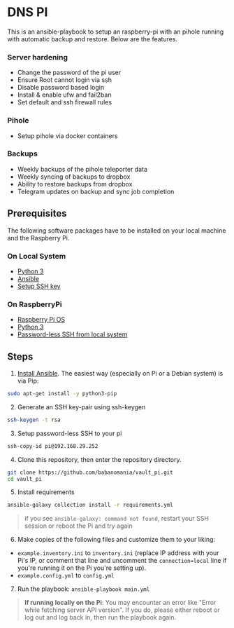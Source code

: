 # DNS PI

This is an ansible-playbook to setup an raspberry-pi with an pihole running with automatic backup and restore. Below are the features.

### Server hardening

- Change the password of the pi user
- Ensure Root cannot login via ssh
- Disable password based login
- Install & enable ufw and fail2ban
- Set default and ssh firewall rules

### Pihole

- Setup pihole via docker containers

### Backups

- Weekly backups of the pihole teleporter data
- Weekly syncing of backups to dropbox
- Ability to restore backups from dropbox
- Telegram updates on backup and sync job completion

## Prerequisites

The following software packages have to be installed on your local machine and the Raspberry Pi.

### On Local System

- [Python 3](https://www.python.org/downloads/)
- [Ansible](https://docs.ansible.com/ansible/latest/installation_guide/intro_installation.html)
- [Setup SSH key](https://www.makeuseof.com/ssh-keygen-mac/)

### On RaspberryPi

- [Raspberry Pi OS](https://www.raspberrypi.com/software/)
- [Python 3](https://www.python.org/downloads/)
- [Password-less SSH from local system](https://www.tecmint.com/ssh-passwordless-login-using-ssh-keygen-in-5-easy-steps/)

## Steps

1. [Install Ansible](https://docs.ansible.com/ansible/latest/installation_guide/intro_installation.html). The easiest way (especially on Pi or a Debian system) is via Pip:

```bash
sudo apt-get install -y python3-pip
```

2. Generate an SSH key-pair using ssh-keygen

```bash
ssh-keygen -t rsa
```

3. Setup password-less SSH to your pi

```bash
ssh-copy-id pi@192.168.29.252
```

4. Clone this repository, then enter the repository directory.

```bash
git clone https://github.com/babanomania/vault_pi.git
cd vault_pi
```

5. Install requirements

```bash
ansible-galaxy collection install -r requirements.yml
```

> if you see `ansible-galaxy: command not found`, restart your SSH session or reboot the Pi and try again

6. Make copies of the following files and customize them to your liking:

- `example.inventory.ini` to `inventory.ini` (replace IP address with your Pi's IP, or comment that line and uncomment the `connection=local` line if you're running it on the Pi you're setting up).
- `example.config.yml` to `config.yml`

7. Run the playbook: `ansible-playbook main.yml`

> **If running locally on the Pi**: You may encounter an error like "Error while fetching server API version". If you do, please either reboot or log out and log back in, then run the playbook again.
